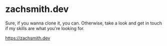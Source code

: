 # zachsmith.dev

Sure, if you wanna clone it, you can. Otherwise, take a look and get in touch if my skills are what you're looking for.

<https://zachsmith.dev>
